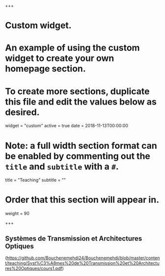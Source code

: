 +++
# Custom widget.
# An example of using the custom widget to create your own homepage section.
# To create more sections, duplicate this file and edit the values below as desired.
widget = "custom"
active = true
date = 2018-11-13T00:00:00

# Note: a full width section format can be enabled by commenting out the `title` and `subtitle` with a `#`.
title = "Teaching"
subtitle = ""

# Order that this section will appear in.
weight = 90

+++
## Systèmes de Transmission et Architectures Optiques

(https://github.com/Bouchenemehdi24/Bouchenemehdi/blob/master/content/teaching/Syst%C3%A8mes%20de%20Transmission%20et%20Architectures%20Optiques/cours1.pdf)
</br>
